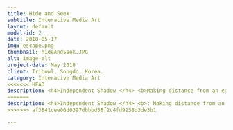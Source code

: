 ```yaml
---
title: Hide and Seek
subtitle: Interacive Media Art
layout: default
modal-id: 2
date: 2018-05-17
img: escape.png
thumbnail: hideAndSeek.JPG
alt: image-alt
project-date: May 2018
client: Tribowl, Songdo, Korea.
category: Interacive Media Art
<<<<<<< HEAD
description: <h4>Independent Shadow </h4> <b>Making distance from an ego </b><br> <p>When a viewer stands in front of the artwork, the shadow of the viewer would be projected on a wall. The shadow does not imitate the behavior of the viewer but moves by itself. The viewer experience the sense of difference by the shadow’s autonomous act, deconstructing the fact that shadow reflects the silhouette of an object. </p> <br> <p>What if you lift right hand, but the shadow of yourself lifts a left hand? In a scene of 《Peter Pan》, Wendy sews the shadow of Peter pan because it moves by itself. Even Wendy and Peter pan could meet each other because the shadow of Peter pan ran into Wendy’s room. The story depicts that the shadow has independence and autonomous.</p> <br> <p>What if a shadow run away from me? It was the concern I had when young. The anxiety came from the imagination that the shadow would have the place that it wants to go. Worrying if I am restricting shadow’s behavior because I looked shadow as an independent object. The artwork leads the viewer to imagine that shadow moves by itself, deconstructing the very obvious fact that shadow reflects the behavior of you. </p> <p><iframe width="560" height="315" src="https://www.youtube.com/embed/vQs696-QDS4" frameborder="0" allow="autoplay; encrypted-media" allowfullscreen></iframe></p>
=======
description: <h4>Independent Shadow </h4> <b>: Making distance from an ego </b><br> <p>When a viewer stands in front of the artwork, the shadow of the viewer would be projected on a wall. The shadow does not imitate the behavior of the viewer but moves by itself. The viewer experience the sense of difference by the shadow’s autonomous act, deconstructing the fact that shadow reflects the silhouette of an object. </p> <br> <p>What if you lift right hand, but the shadow of yourself lifts a left hand? In a scene of 《Peter Pan》, Wendy sews the shadow of Peter pan because it moves by itself. Even Wendy and Peter pan could meet each other because the shadow of Peter pan ran into Wendy’s room. The story depicts that the shadow has independence and autonomous.</p> <br> <p>What if a shadow run away from me? It was the concern I had when young. The anxiety came from the imagination that the shadow would have the place that it wants to go. Worrying if I am restricting shadow’s behavior because I looked shadow as an independent object. The artwork leads the viewer to imagine that shadow moves by itself, deconstructing the very obvious fact that shadow reflects the behavior of you. </p> <p><iframe width="560" height="315" src="https://www.youtube.com/embed/vQs696-QDS4" frameborder="0" allow="autoplay; encrypted-media" allowfullscreen></iframe></p>
>>>>>>> af3841cee06d0397dbbbd58f2c4fd9258d3de3b1

---
```

